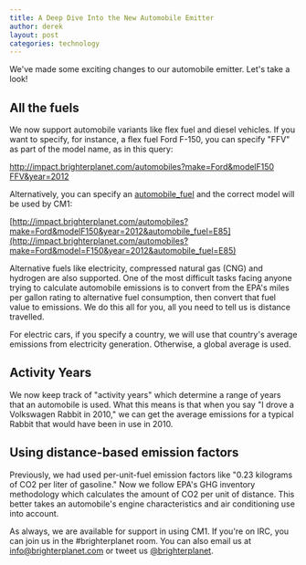 ```yaml
---
title: A Deep Dive Into the New Automobile Emitter
author: derek
layout: post
categories: technology
---
```


We've made some exciting changes to our automobile emitter. Let's take a look!

<!-- more start -->

## All the fuels

We now support automobile variants like flex fuel and diesel vehicles. If you want to specify, for instance, a flex fuel Ford F-150, you can specify "FFV" as part of the model name, as in this query:

[http://impact.brighterplanet.com/automobiles?make=Ford&modelF150 FFV&year=2012](http://impact.brighterplanet.com/automobiles?make=Ford&model=F150%20FFV&year=2012)

Alternatively, you can specify an [automobile_fuel](http://data.brighterplanet.com/automobile_fuels) and the correct model will be used by CM1:

[http://impact.brighterplanet.com/automobiles?make=Ford&modelF150&year=2012&automobile_fuel=E85](http://impact.brighterplanet.com/automobiles?make=Ford&model=F150&year=2012&automobile_fuel=E85)

Alternative fuels like electricity, compressed natural gas (CNG) and hydrogen are also supported. One of the most difficult tasks facing anyone trying to calculate automobile emissions is to convert from the EPA's miles per gallon rating to alternative fuel consumption, then convert that fuel value to emissions. We do this all for you, all you need to tell us is distance travelled.

For electric cars, if you specify a country, we will use that country's average emissions from electricity generation. Otherwise, a global average is used.

## Activity Years

We now keep track of "activity years" which determine a range of years that an automobile is used. What this means is that when you say "I drove a Volkswagen Rabbit in 2010," we can get the average emissions for a typical Rabbit that would have been in use in 2010.

## Using distance-based emission factors

Previously, we had used per-unit-fuel emission factors like "0.23 kilograms of CO2 per liter of gasoline." Now we follow EPA's GHG inventory methodology which calculates the amount of CO2 per unit of distance. This better takes an automobile's engine characteristics and air conditioning use into account. 


As always, we are available for support in using CM1. If you're on IRC, you can join us in the #brighterplanet room. You can also email us at <info@brighterplanet.com> or tweet us [@brighterplanet](http://twitter.com/brighterplanet).

<!-- more end -->
